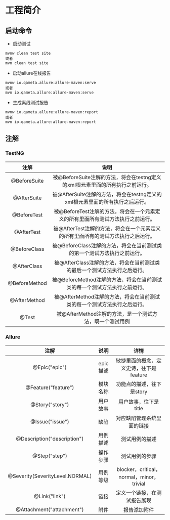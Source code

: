 # 工程简介


## 启动命令

- 启动测试
```shell script
mvnw clean test site
或者
mvn clean test site
```

- 启动allure在线报告
```shell script
mvnw io.qameta.allure:allure-maven:serve
或者
mvn io.qameta.allure:allure-maven:serve
```

- 生成离线测试报告
```shell script
mvnw io.qameta.allure:allure-maven:report
或者
mvn io.qameta.allure:allure-maven:report
```

## 注解

### TestNG

|     注解      |                             说明                             |
| :-----------: | :----------------------------------------------------------: |
| @BeforeSuite  | 被@BeforeSuite注解的方法，将会在testng定义的xml根元素里面的所有执行之前运行。 |
|  @AfterSuite  | 被@AfterSuite注解的方法，将会在testng定义的xml根元素里面的所有执行之后运行。 |
|  @BeforeTest  | 被@BeforeTest注解的方法，将会在一个元素定义的所有里面所有测试方法执行之前运行。 |
|  @AfterTest   | 被@AfterTest注解的方法，将会在一个元素定义的所有里面所有的测试方法执行之后运行。 |
| @BeforeClass  | 被@BeforeClass注解的方法，将会在当前测试类的第一个测试方法执行之前运行。 |
|  @AfterClass  | 被@AfterClass注解的方法，将会在当前测试类的最后一个测试方法执行之后运行。 |
| @BeforeMethod | 被@BeforeMethod注解的方法，将会在当前测试类的每一个测试方法执行之前运行。 |
| @AfterMethod  | 被@AfterMethod注解的方法，将会在当前测试类的每一个测试方法执行之后运行。 |
|     @Test     |   被@AfterMethod注解的方法，是一个测试方法，既一个测试用例   |

### Allure

|              注解               |   说明   |                   详情                    |
| :-----------------------------: | :------: | :---------------------------------------: |
|          @Epic("epic")          | epic描述 |  敏捷里面的概念，定义史诗，往下是feature  |
|       @Feature("feature")       | 模块名称 |         功能点的描述，往下是story         |
|         @Story("story")         | 用户故事 |           用户故事，往下是title           |
|         @Issue("issue")         |   缺陷   |        对应缺陷管理系统里面的链接         |
|   @Description("description")   | 用例描述 |              测试用例的描述               |
|          @Step("step")          | 操作步骤 |              测试用例的步骤               |
| @Severity(SeverityLevel.NORMAL) | 用例等级 | blocker，critical，normal，minor，trivial |
|          @Link("link")          |   链接   |       定义一个链接，在测试报告展现        |
|    @Attachment("attachment")    |   附件   |               报告添加附件                |
